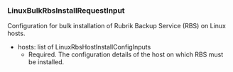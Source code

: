 ### LinuxBulkRbsInstallRequestInput
Configuration for bulk installation of Rubrik Backup Service (RBS) on Linux hosts.

- hosts: list of LinuxRbsHostInstallConfigInputs
  - Required. The configuration details of the host on which RBS must be installed.
